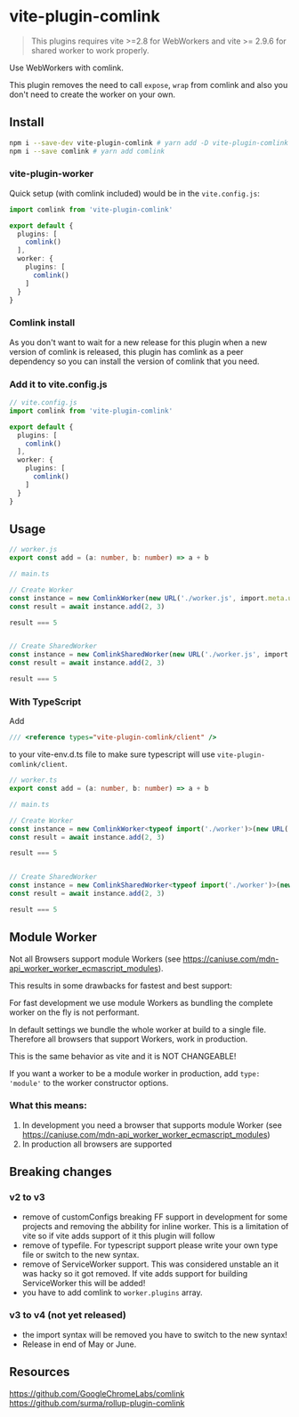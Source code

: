 # vite-plugin-comlink

> This plugins requires vite >=2.8 for WebWorkers and vite >= 2.9.6 for shared worker to work properly.

Use WebWorkers with comlink. 

This plugin removes the need to call `expose`, `wrap` from comlink and also you don't need to create the worker on your own.

## Install

```sh
npm i --save-dev vite-plugin-comlink # yarn add -D vite-plugin-comlink
npm i --save comlink # yarn add comlink
```

### vite-plugin-worker
Quick setup (with comlink included) would be in the `vite.config.js`:

```ts
import comlink from 'vite-plugin-comlink'

export default {
  plugins: [
    comlink()
  ],
  worker: {
    plugins: [
      comlink()
    ]
  }
}
```

### Comlink install
As you don't want to wait for a new release for this plugin when a new version of comlink is released, this plugin has comlink as a peer dependency so you can install the version of comlink that you need.

### Add it to vite.config.js

```ts
// vite.config.js
import comlink from 'vite-plugin-comlink'

export default {
  plugins: [
    comlink()
  ],
  worker: {
    plugins: [
      comlink()
    ]
  }
}
```
## Usage 
```ts
// worker.js
export const add = (a: number, b: number) => a + b

// main.ts

// Create Worker
const instance = new ComlinkWorker(new URL('./worker.js', import.meta.url), {/* normal Worker options*/})
const result = await instance.add(2, 3)

result === 5


// Create SharedWorker
const instance = new ComlinkSharedWorker(new URL('./worker.js', import.meta.url), {/* normal Worker options*/})
const result = await instance.add(2, 3)

result === 5
```

### With TypeScript
Add 

```ts
/// <reference types="vite-plugin-comlink/client" />
```
to your vite-env.d.ts file to make sure typescript will use `vite-plugin-comlink/client`.

```ts
// worker.ts
export const add = (a: number, b: number) => a + b

// main.ts

// Create Worker
const instance = new ComlinkWorker<typeof import('./worker')>(new URL('./worker', import.meta.url), {/* normal Worker options*/})
const result = await instance.add(2, 3)

result === 5


// Create SharedWorker
const instance = new ComlinkSharedWorker<typeof import('./worker')>(new URL('./worker', import.meta.url), {/* normal Worker options*/})
const result = await instance.add(2, 3)

result === 5
```


## Module Worker
Not all Browsers support module Workers (see https://caniuse.com/mdn-api_worker_worker_ecmascript_modules).

This results in some drawbacks for fastest and best support:

For fast development we use module Workers as bundling the complete worker on the fly is not performant.

In default settings we bundle the whole worker at build to a single file. Therefore all browsers that support Workers, work in production. 

This is the same behavior as vite and it is NOT CHANGEABLE!

If you want a worker to be a module worker in production, add `type: 'module'` to the worker constructor options.

### What this means:

1. In development you need a browser that supports module Worker (see https://caniuse.com/mdn-api_worker_worker_ecmascript_modules)
2. In production all browsers are supported

## Breaking changes
### v2 to v3
* remove of customConfigs breaking FF support in development for some projects and removing the abbility for inline worker. This is a limitation of vite so if vite adds support of it this plugin will follow
* remove of typefile. For typescript support please write your own type file or switch to the new syntax.
* remove of ServiceWorker support. This was considered unstable an it was hacky so it got removed. If vite adds support for building ServiceWorker this will be added!
* you have to add comlink to `worker.plugins` array.
### v3 to v4 (not yet released)
* the import syntax will be removed you have to switch to the new syntax!
* Release in end of May or June.

## Resources
https://github.com/GoogleChromeLabs/comlink  
https://github.com/surma/rollup-plugin-comlink

